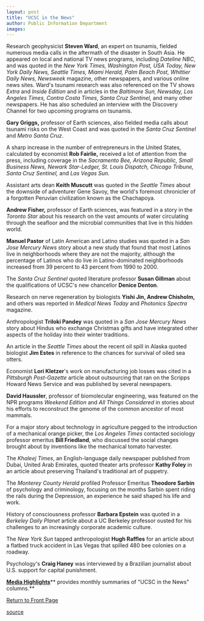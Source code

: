 ```yaml
---
layout: post
title: "UCSC in the News"
author: Public Information Department
images:
---
```


Research geophysicist **Steven Ward**, an expert on tsunamis, fielded numerous media calls in the aftermath of the disaster in South Asia. He appeared on local and national TV news programs, including _Dateline NBC_, and was quoted in the _New York Times, Washington Post, USA Today, New York Daily News, Seattle Times, Miami Herald, Palm Beach Post, Whittier Daily News, Newsweek_ magazine, other newspapers, and various online news sites. Ward's tsunami research was also referenced on the TV shows _Extra_ and _Inside Edition_ and in articles in the _Baltimore Sun, Newsday, Los Angeles Times, Contra Costa Times_, _Santa Cruz Sentinel,_ and many other newspapers. He has also scheduled an interview with the Discovery Channel for two upcoming programs on tsunamis.

**Gary Griggs,** professor of Earth sciences, also fielded media calls about tsunami risks on the West Coast and was quoted in the _Santa Cruz Sentinel_ and _Metro Santa Cruz_.

A sharp increase in the number of entrepreneurs in the United States, calculated by economist **Rob Fairlie,** received a lot of attention from the press, including coverage in the _Sacramento Bee, Arizona Republic, Small Business News, Newark Star-Ledger, St. Louis Dispatch, Chicago Tribune, Santa Cruz Sentinel,_ and _Las Vegas Sun._

Assistant arts dean **Keith Muscutt** was quoted in the _Seattle Times_ about the downside of adventurer Gene Savoy, the world's foremost chronicler of a forgotten Peruvian civilization known as the Chachapoya.

**Andrew Fisher,** professor of Earth sciences, was featured in a story in the _Toronto Star_ about his research on the vast amounts of water circulating through the seafloor and the microbial communities that live in this hidden world.

**Manuel Pastor** of Latin American and Latino studies was quoted in a _San Jose Mercury News_ story about a new study that found that most Latinos live in neighborhoods where they are not the majority, although the percentage of Latinos who do live in Latino-dominated neighborhoods increased from 39 percent to 43 percent from 1990 to 2000.

The _Santa Cruz Sentinel_ quoted literature professor **Susan Gillman** about the qualifications of UCSC's new chancellor **Denice Denton**.

Research on nerve regeneration by biologists **Yishi Jin, Andrew Chisholm,** and others was reported in _Medical News Today_ and _Photonics Spectra_ magazine.

Anthropologist **Triloki Pandey** was quoted in a _San Jose Mercury News_ story about Hindus who exchange Christmas gifts and have integrated other aspects of the holiday into their winter traditions.

An article in the _Seattle Times_ about the recent oil spill in Alaska quoted biologist **Jim Estes** in reference to the chances for survival of oiled sea otters.

Economist **Lori Kletzer**'s work on manufacturing job losses was cited in a _Pittsburgh Post-Gazette_ article about outsourcing that ran on the Scripps Howard News Service and was published by several newspapers.

**David Haussler**, professor of biomolecular engineering, was featured on the NPR programs _Weekend Edition_ and _All Things Considered_ in stories about his efforts to reconstruct the genome of the common ancestor of most mammals.

For a major story about technology in agriculture pegged to the introduction of a mechanical orange picker, the _Los Angeles Times_ contacted sociology professor emeritus **Bill Friedland**, who discussed the social changes brought about by inventions like the mechanical tomato harvester.

The _Khaleej Times_, an English-language daily newspaper published from Dubai, United Arab Emirates, quoted theater arts professor **Kathy Foley** in an article about preserving Thailand's traditional art of puppetry.

The _Monterey County Herald_ profiled Professor Emeritus **Theodore Sarbin** of psychology and criminology, focusing on the months Sarbin spent riding the rails during the Depression, an experience he said shaped his life and work.

History of consciousness professor **Barbara Epstein** was quoted in a _Berkeley Daily Planet_ article about a UC Berkeley professor ousted for his challenges to an increasingly corporate academic culture.

The _New York Sun_ tapped anthropologist **Hugh Raffles** for an article about a flatbed truck accident in Las Vegas that spilled 480 bee colonies on a roadway.

Psychology's **Craig Haney** was interviewed by a Brazilian journalist about U.S. support for capital punishment.  

[**Media Highlights**][1]** provides monthly summaries of "UCSC in the News" columns.**  

  

[Return to Front Page][2]

[1]: http://www.ucsc.edu/news_events/media_highlights
[2]: http://currents.ucsc.edu/

[source](http://www1.ucsc.edu/currents/04-05/01-10/news.asp "Permalink to news")
